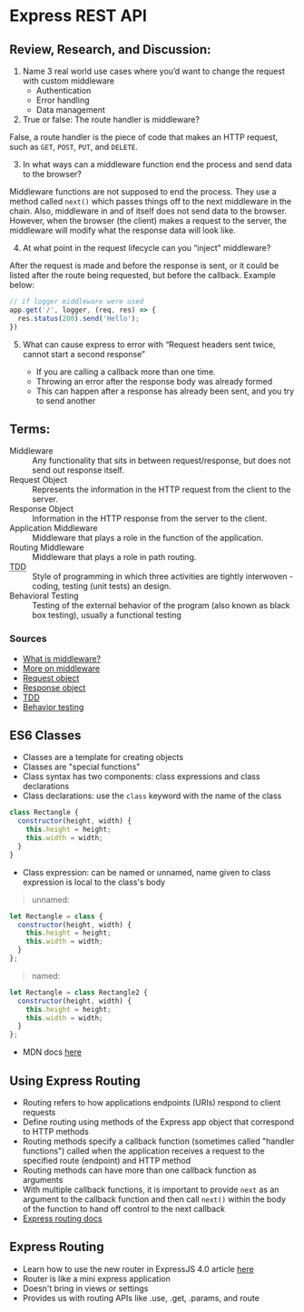 # Express REST API

## Review, Research, and Discussion:

1. Name 3 real world use cases where you’d want to change the request with custom middleware
    - Authentication
    - Error handling
    - Data management
2. True or false: The route handler is middleware?

False, a route handler is the piece of code that makes an HTTP request, such as `GET`, `POST`, `PUT`, and `DELETE`.

3. In what ways can a middleware function end the process and send data to the browser?

Middleware functions are not supposed to end the process. They use a method called `next()` which passes things off to the next middleware in the chain. Also, middleware in and of itself does not send data to the browser. However, when the browser (the client) makes a request to the server, the middleware will modify what the response data will look like.

4. At what point in the request lifecycle can you “inject” middleware?

After the request is made and before the response is sent, or it could be listed after the route being requested, but before the callback. Example below:

```js
// if logger middleware were used
app.get('/', logger, (req, res) => {
  res.status(200).send('Hello');
})
```

5. What can cause express to error with “Request headers sent twice, cannot start a second response”

    - If you are calling a callback more than one time.
    - Throwing an error after the response body was already formed
    - This can happen after a response has already been sent, and you try to send another

## Terms:
<dl>
    <dt>Middleware</dt>
    <dd>Any functionality that sits in between request/response, but does not send out response itself.</dd>
    <dt>Request Object</dt>
    <dd>Represents the information in the HTTP request from the client to the server.</dd>
    <dt>Response Object</dt>
    <dd>Information in the HTTP response from the server to the client.</dd>
    <dt>Application Middleware</dt>
    <dd>Middleware that plays a role in the function of the application.</dd>
    <dt>Routing Middleware</dt>
    <dd>Middleware that plays a role in path routing.</dd>
    <dt><abbr title="Test Driven Development">TDD</abbr></dt>
    <dd>Style of programming in which three activities are tightly interwoven - coding, testing (unit tests) an design.</dd>
    <dt>Behavioral Testing</dt>
    <dd>Testing of the external behavior of the program (also known as black box testing), usually a functional testing</dd>
</dl>


### Sources

- [What is middleware?](https://www.redhat.com/en/topics/middleware/what-is-middleware)
- [More on middleware](https://expressjs.com/en/guide/using-middleware.html#middleware.application)
- [Request object](https://www.tutorialspoint.com/nodejs/nodejs_request_object.htm)
- [Response object](https://www.tutorialspoint.com/nodejs/nodejs_response_object.htm)
- [TDD](https://www.agilealliance.org/glossary/tdd/)
- [Behavior testing](https://www.tutorialspoint.com/software_testing_dictionary/behaviour_testing.htm)


## ES6 Classes

- Classes are a template for creating objects
- Classes are "special functions"
- Class syntax has two components: class expressions and class declarations
- Class declarations: use the ```class``` keyword with the name of the class

```js
class Rectangle {
  constructor(height, width) {
    this.height = height;
    this.width = width;
  }
}
```

- Class expression: can be named or unnamed, name given to class expression is local to the class's body

> unnamed:
```js
let Rectangle = class {
  constructor(height, width) {
    this.height = height;
    this.width = width;
  }
};
```

> named:
```js
let Rectangle = class Rectangle2 {
  constructor(height, width) {
    this.height = height;
    this.width = width;
  }
};
```

- MDN docs [here](https://developer.mozilla.org/en-US/docs/Web/JavaScript/Reference/Classes)


## Using Express Routing

- Routing refers to how applications endpoints (URIs) respond to client requests
- Define routing using methods of the Express app object that correspond to HTTP methods
- Routing methods specify a callback function (sometimes called "handler functions") called when the application receives a request to the specified route (endpoint) and HTTP method
- Routing methods can have more than one callback function as arguments
- With multiple callback functions, it is important to provide ```next``` as an argument to the callback function and then call ```next()``` within the body of the function to hand off control to the next callback
- [Express routing docs](https://expressjs.com/en/guide/routing.html)


## Express Routing

- Learn how to use the new router in ExpressJS 4.0 article [here](https://scotch.io/tutorials/learn-to-use-the-new-router-in-expressjs-4)
- Router is like a mini express application
- Doesn't bring in views or settings
- Provides us with routing APIs like .use, .get, .params, and route
